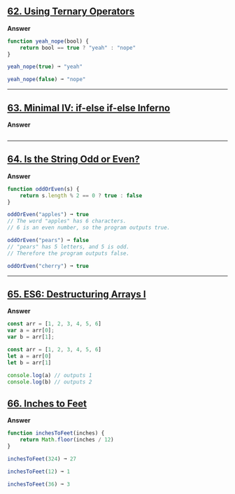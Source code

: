## [62. Using Ternary Operators](https://edabit.com/challenge/32rk4qSmtrB6oJGyn)

**Answer**

```js
function yeah_nope(bool) {
	return bool == true ? "yeah" : "nope"
}

yeah_nope(true) ➞ "yeah"

yeah_nope(false) ➞ "nope"

```
---

## [63. Minimal IV: if-else if-else Inferno](https://edabit.com/challenge/MiLoSm7STCWcrPC3k)

**Answer**

```js

```
---


## [64. Is the String Odd or Even?](https://edabit.com/challenge/2tcuBxn37oouMeErN)

**Answer**

```js
function oddOrEven(s) {
	return s.length % 2 == 0 ? true : false
}

oddOrEven("apples") ➞ true
// The word "apples" has 6 characters.
// 6 is an even number, so the program outputs true.

oddOrEven("pears") ➞ false
// "pears" has 5 letters, and 5 is odd.
// Therefore the program outputs false.

oddOrEven("cherry") ➞ true

```
---

## [65. ES6: Destructuring Arrays I](https://edabit.com/challenge/sWAEoTbXA4bexBPb6)

**Answer**

```js
const arr = [1, 2, 3, 4, 5, 6]
var a = arr[0];
var b = arr[1];

const arr = [1, 2, 3, 4, 5, 6]
let a = arr[0]
let b = arr[1]

console.log(a) // outputs 1
console.log(b) // outputs 2

```

## [66. Inches to Feet](https://edabit.com/challenge/fZqTozX8XHZxqcdA8)

**Answer**

```js
function inchesToFeet(inches) {
	return Math.floor(inches / 12)
}

inchesToFeet(324) ➞ 27

inchesToFeet(12) ➞ 1

inchesToFeet(36) ➞ 3

```
